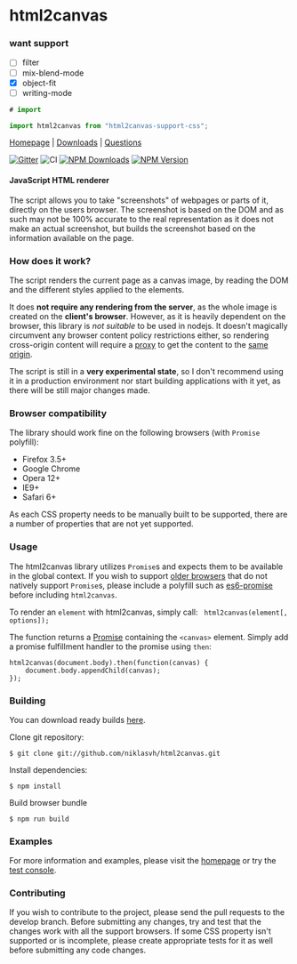 html2canvas
===========

### want support

- [ ] filter
- [ ] mix-blend-mode
- [x] object-fit
- [ ] writing-mode

```typescript
# import

import html2canvas from "html2canvas-support-css";
```

[Homepage](https://html2canvas.hertzen.com) | [Downloads](https://github.com/niklasvh/html2canvas/releases) | [Questions](https://github.com/niklasvh/html2canvas/discussions/categories/q-a)

[![Gitter](https://badges.gitter.im/Join%20Chat.svg)](https://gitter.im/niklasvh/html2canvas?utm_source=badge&utm_medium=badge&utm_campaign=pr-badge)
![CI](https://github.com/niklasvh/html2canvas/workflows/CI/badge.svg?branch=master)
[![NPM Downloads](https://img.shields.io/npm/dm/html2canvas.svg)](https://www.npmjs.org/package/html2canvas)
[![NPM Version](https://img.shields.io/npm/v/html2canvas.svg)](https://www.npmjs.org/package/html2canvas)

#### JavaScript HTML renderer ####

 The script allows you to take "screenshots" of webpages or parts of it, directly on the users browser. The screenshot is based on the DOM and as such may not be 100% accurate to the real representation as it does not make an actual screenshot, but builds the screenshot based on the information available on the page.


### How does it work? ###
The script renders the current page as a canvas image, by reading the DOM and the different styles applied to the elements.

It does **not require any rendering from the server**, as the whole image is created on the **client's browser**. However, as it is heavily dependent on the browser, this library is *not suitable* to be used in nodejs.
It doesn't magically circumvent any browser content policy restrictions either, so rendering cross-origin content will require a [proxy](https://github.com/niklasvh/html2canvas/wiki/Proxies) to get the content to the [same origin](http://en.wikipedia.org/wiki/Same_origin_policy).

The script is still in a **very experimental state**, so I don't recommend using it in a production environment nor start building applications with it yet, as there will be still major changes made.

### Browser compatibility ###

The library should work fine on the following browsers (with `Promise` polyfill):

* Firefox 3.5+
* Google Chrome
* Opera 12+
* IE9+
* Safari 6+

As each CSS property needs to be manually built to be supported, there are a number of properties that are not yet supported.

### Usage ###

The html2canvas library utilizes `Promise`s and expects them to be available in the global context. If you wish to
support [older browsers](http://caniuse.com/#search=promise) that do not natively support `Promise`s, please include a polyfill such as
[es6-promise](https://github.com/jakearchibald/es6-promise) before including `html2canvas`.

To render an `element` with html2canvas, simply call:
` html2canvas(element[, options]);`

The function returns a [Promise](https://developer.mozilla.org/en-US/docs/Web/JavaScript/Reference/Global_Objects/Promise) containing the `<canvas>` element. Simply add a promise fulfillment handler to the promise using `then`:

    html2canvas(document.body).then(function(canvas) {
        document.body.appendChild(canvas);
    });

### Building ###

You can download ready builds [here](https://github.com/niklasvh/html2canvas/releases).

Clone git repository:

    $ git clone git://github.com/niklasvh/html2canvas.git

Install dependencies:

    $ npm install

Build browser bundle

    $ npm run build

### Examples ###

For more information and examples, please visit the [homepage](https://html2canvas.hertzen.com) or try the [test console](https://html2canvas.hertzen.com/tests/).

### Contributing ###

If you wish to contribute to the project, please send the pull requests to the develop branch. Before submitting any changes, try and test that the changes work with all the support browsers. If some CSS property isn't supported or is incomplete, please create appropriate tests for it as well before submitting any code changes.
